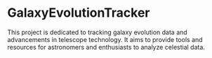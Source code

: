 # GalaxyEvolutionTracker

This project is dedicated to tracking galaxy evolution data and advancements in telescope technology. It aims to provide tools and resources for astronomers and enthusiasts to analyze celestial data.